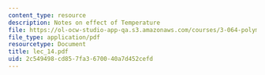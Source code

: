 ```yaml
---
content_type: resource
description: Notes on effect of Temperature
file: https://ol-ocw-studio-app-qa.s3.amazonaws.com/courses/3-064-polymer-engineering-fall-2003/2c549498cd857fa3670040a7d452cefd_lec_14.pdf
file_type: application/pdf
resourcetype: Document
title: lec_14.pdf
uid: 2c549498-cd85-7fa3-6700-40a7d452cefd
---
```

